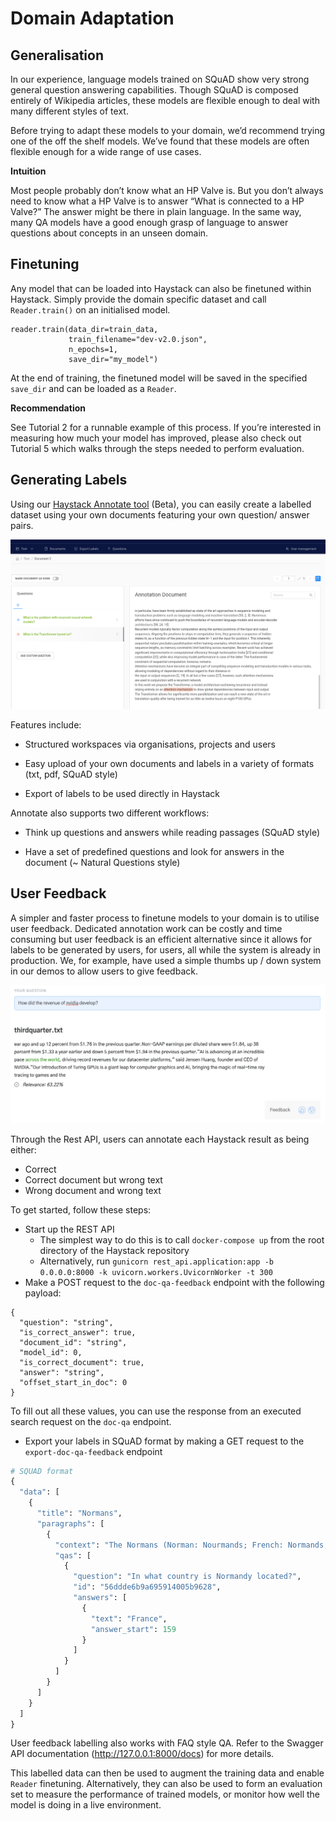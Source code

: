 <!---
title: "Domain Adaptation"
metaTitle: "Domain Adaptation"
metaDescription: ""
slug: "/docs/domain_adaptation"
date: "2020-09-03"
id: "domain_adaptationmd"
--->

# Domain Adaptation

## Generalisation

In our experience, language models trained on SQuAD show very strong general question answering capabilities.
Though SQuAD is composed entirely of Wikipedia articles, these models are flexible enough to deal with many different styles of text.

Before trying to adapt these models to your domain, we’d recommend trying one of the off the shelf models.
We’ve found that these models are often flexible enough for a wide range of use cases.

<div class="recommendation">

**Intuition**

Most people probably don’t know what an HP Valve is.
But you don’t always need to know what a HP Valve is to answer “What is connected to a HP Valve?”
The answer might be there in plain language.
In the same way, many QA models have a good enough grasp of language to answer questions about concepts in an unseen domain.

</div>


## Finetuning

Any model that can be loaded into Haystack can also be finetuned within Haystack.
Simply provide the domain specific dataset and call `Reader.train()` on an initialised model.

```
reader.train(data_dir=train_data,
             train_filename="dev-v2.0.json",
             n_epochs=1,
             save_dir="my_model")
```

At the end of training, the finetuned model will be saved in the specified `save_dir` and can be loaded as a `Reader`.

<div class="recommendation">

**Recommendation**

See Tutorial 2 for a runnable example of this process.
If you’re interested in measuring how much your model has improved,
please also check out Tutorial 5 which walks through the steps needed to perform evaluation.

</div>

## Generating Labels

Using our [Haystack Annotate tool](https://annotate.deepset.ai/login) (Beta),
you can easily create a labelled dataset using your own documents featuring your own question/ answer pairs.



![image](./../../img/annotation_tool.png)

Features include:


* Structured workspaces via organisations, projects and users


* Easy upload of your own documents and labels in a variety of formats (txt, pdf, SQuAD style)


* Export of labels to be used directly in Haystack

Annotate also supports two different workflows:


* Think up questions and answers while reading passages (SQuAD style)


* Have a set of predefined questions and look for answers in the document (~ Natural Questions style)

## User Feedback

A simpler and faster process to finetune models to your domain is to utilise user feedback. 
Dedicated annotation work can be costly and time consuming 
but user feedback is an efficient alternative since it allows for labels to be generated by users, for users, 
all while the system is already in production.
We, for example, have used a simple thumbs up / down system in our demos to allow
users to give feedback.

![image](../../img/demo.png)

Through the Rest API, users can annotate each Haystack result as being either:

* Correct
* Correct document but wrong text
* Wrong document and wrong text

To get started, follow these steps:

* Start up the REST API
    * The simplest way to do this is to call `docker-compose up` from the root directory of the Haystack repository
    * Alternatively, run `gunicorn rest_api.application:app -b 0.0.0.0:8000 -k uvicorn.workers.UvicornWorker -t 300`
* Make a POST request to the `doc-qa-feedback` endpoint with the following payload:
```
{
  "question": "string",
  "is_correct_answer": true,
  "document_id": "string",
  "model_id": 0,
  "is_correct_document": true,
  "answer": "string",
  "offset_start_in_doc": 0
}
```
To fill out all these values, you can use the response from an executed search request on the `doc-qa` endpoint.

* Export your labels in SQuAD format by making a GET request to the `export-doc-qa-feedback` endpoint
``` python
# SQUAD format
{
  "data": [
    {
      "title": "Normans",
      "paragraphs": [
        {
          "context": "The Normans (Norman: Nourmands; French: Normands; Latin: Normanni) were the...",
          "qas": [
            {
              "question": "In what country is Normandy located?",
              "id": "56ddde6b9a695914005b9628",
              "answers": [
                {
                  "text": "France",
                  "answer_start": 159
                }
              ]
            }
          ]
        }
      ]
    }
  ]
}
```

User feedback labelling also works with FAQ style QA. 
Refer to the Swagger API documentation (http://127.0.0.1:8000/docs) for more details.

This labelled data can then be used to 
augment the training data and enable `Reader` finetuning. 
Alternatively, they can also be used to form an evaluation set to 
measure the performance of trained models, 
or monitor how well the model is doing in a live environment.

